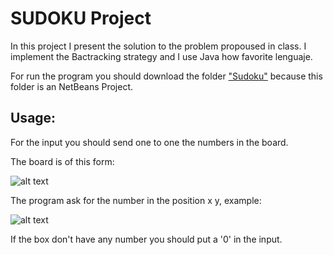# SUDOKU Project

In this project I present the solution to the problem propoused in class.
I implement the Bactracking strategy and I use Java how favorite lenguaje.

For run the program you should download the folder ["Sudoku"](https://mega.nz/#!iEwAkASQ!l4ZopNYSogYcjdMIYDyEpjJ2_ywheJaMZ13pKmCexxQ) because this folder is an
NetBeans Project.


## Usage:

For the input you should send one to one the numbers in the board.

The board is of this form:

![alt text](https://github.com/andbet050197/IS453UTP/tree/master/Sudoku/files/tablerosudoku1.jpg "Board")

The program ask for the number in the position x y, example:

![alt text](https://github.com/andbet050197/IS453UTP/tree/master/Sudoku/files/ejemplo.jpg "ejemplo")

If the box don't have any number you should put a '0' in the input.
